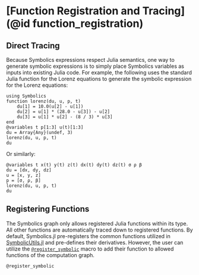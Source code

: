 # [Function Registration and Tracing](@id function_registration)

## Direct Tracing

Because Symbolics expressions respect Julia semantics, one way
to generate symbolic expressions is to simply place Symbolics
variables as inputs into existing Julia code. For example, the following
uses the standard Julia function for the Lorenz equations to generate
the symbolic expression for the Lorenz equations:

```@example registration
using Symbolics
function lorenz(du, u, p, t)
    du[1] = 10.0(u[2] - u[1])
    du[2] = u[1] * (28.0 - u[3]) - u[2]
    du[3] = u[1] * u[2] - (8 / 3) * u[3]
end
@variables t p[1:3] u(t)[1:3]
du = Array{Any}(undef, 3)
lorenz(du, u, p, t)
du
```

Or similarly:

```@example registration
@variables t x(t) y(t) z(t) dx(t) dy(t) dz(t) σ ρ β
du = [dx, dy, dz]
u = [x, y, z]
p = [σ, ρ, β]
lorenz(du, u, p, t)
du
```

## Registering Functions

The Symbolics graph only allows registered Julia functions within its type.
All other functions are automatically traced down to registered
functions. By default, Symbolics.jl pre-registers the common functions
utilized in [SymbolicUtils.jl](https://github.com/JuliaSymbolics/SymbolicUtils.jl)
and pre-defines their derivatives. However, the user can utilize the
[`@register_symbolic`](@ref) macro to add their function to allowed functions
of the computation graph.

```@docs
@register_symbolic
```
